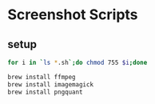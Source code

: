# Screenshot Scripts

## setup

```bash
for i in `ls *.sh`;do chmod 755 $i;done
```

```bash
brew install ffmpeg
brew install imagemagick
brew install pngquant
```